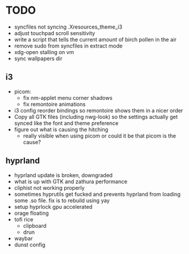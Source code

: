 # TODO
- syncfiles not syncing .Xresources_theme_i3
- adjust touchpad scroll sensitivity
- write a script that tells the current amount of birch pollen in the air
- remove sudo from syncfiles in extract mode
- xdg-open stalling on vm
- sync wallpapers dir

## i3
- picom:
  * fix nm-applet menu corner shadows
  * fix remontoire animations
- i3 config reorder bindings so remontoire shows them in a nicer order
- Copy all GTK files (including nwg-look) so the settings actually get synced like the font and theme preference
- figure out what is causing the hitching
  * really visible when using picom or could it be that picom is the cause?

## hyprland
- hyprland update is broken, downgraded
- what is up with GTK and zathura performance 
- cliphist not working properly
- sometimes hyprutils get fucked and prevents hyprland from loading some .so file. fix is to rebuild using yay
- setup hyprlock gpu accelerated
- orage floating
- tofi rice
  - clipboard
  - drun
- waybar
- dunst config

